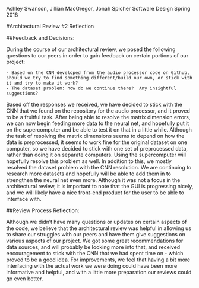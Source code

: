 Ashley Swanson, Jillian MacGregor, Jonah Spicher
Software Design
Spring 2018

#Architectural Review \#2 Reflection

##Feedback and Decisions:

During the course of our architectural review, we posed the following questions to our peers in order to gain feedback on certain portions of our project:

    - Based on the CNN developed from the audio processor code on Github, should we try to find something different/build our own, or stick with it and try to make it work?
    - The dataset problem: how do we continue there?  Any insightful suggestions?

Based off the responses we received, we have decided to stick with the CNN that we found on the repository for the audio processor, and it proved to be a fruitful task. After being able to resolve the matrix dimension errors, we can now begin feeding more data to the neural net, and hopefully put it on the supercomputer and be able to test it on that in a little while. Although the task of resolving the matrix dimensions seems to depend on how the data is preprocessed, it seems to work fine for the original dataset on one computer, so we have decided to stick with one set of preprocessed data, rather than doing it on separate computers. Using the supercomputer will hopefully resolve this problem as well. In addition to this, we mostly resolved the dataset problem with the CNN resolution. We are continuing to research more datasets and hopefully will be able to add them in to strengthen the neural net even more. 
Although it was not a focus in the architectural review, it is important to note that the GUI is progressing nicely, and we will likely have a nice front-end product for the user to be able to interface with.

##Review Process Reflection:

Although we didn’t have many questions or updates on certain aspects of the code, we believe that the architectural review was helpful in allowing us to share our struggles with our peers and have them give suggestions on various aspects of our project. We got some great recommendations for data sources, and will probably be looking more into that, and received encouragement to stick with the CNN that we had spent time on - which proved to be a good idea. For improvements, we feel that having a bit more interfacing with the actual work we were doing could have been more informative and helpful, and with a little more preparation our reviews could go even better.
